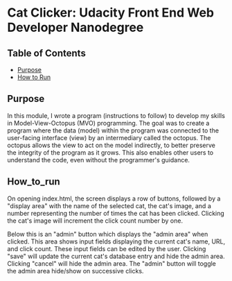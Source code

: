 Cat Clicker: Udacity Front End Web Developer Nanodegree
==========================

## Table of Contents

* [Purpose](#purpose)
* [How to Run](#how_to_run)

## Purpose

In this module, I wrote a program (instructions to follow) to develop my skills in Model-View-Octopus (MVO) programming. The goal was to create a program where the data (model) within the program was connected to the user-facing interface (view) by an intermediary called the octopus. The octopus allows the view to act on the model indirectly, to better preserve the integrity of the program as it grows. This also enables other users to understand the code, even without the programmer's guidance.

## How_to_run

 On opening index.html, the screen displays a row of buttons, followed by a "display area" with the name of the selected cat, the cat's image, and a number representing the number of times the cat has been clicked. Clicking the cat's image will increment the click count number by one. 

 Below this is an "admin" button which displays the "admin area" when clicked. This area shows input fields displaying the current cat's name, URL, and click count. These input fields can be edited by the user. Clicking "save" will update the current cat's database entry and hide the admin area. Clicking "cancel" will hide the admin area. The "admin" button will toggle the admin area hide/show on successive clicks.